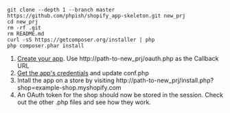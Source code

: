 ```
git clone --depth 1 --branch master https://github.com/phpish/shopify_app-skeleton.git new_prj
cd new_prj
rm -rf .git
rm README.md
curl -sS https://getcomposer.org/installer | php
php composer.phar install
```

1. [Create your app](http://docs.shopify.com/api/introduction/getting-started#create-app). Use http://path-to-new_prj/oauth.php as the Callback URL
2. [Get the app's credentials](http://docs.shopify.com/api/authentication/oauth#get-the-client-redentials) and update conf.php
3. Intall the app on a store by visiting http://path-to-new_prj/install.php?shop=example-shop.myshopify.com
4. An OAuth token for the shop should now be stored in the session. Check out the other .php files and see how they work.